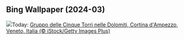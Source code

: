 ## Bing Wallpaper (2024-03)
![](https://www.bing.com/th?id=OHR.CinqueTorriCortina_IT-IT1456925506_UHD.jpg&w=1000)Today: [Gruppo delle Cinque Torri nelle Dolomiti, Cortina d'Ampezzo, Veneto, Italia (© iStock/Getty Images Plus)](https://www.bing.com/th?id=OHR.CinqueTorriCortina_IT-IT1456925506_UHD.jpg)